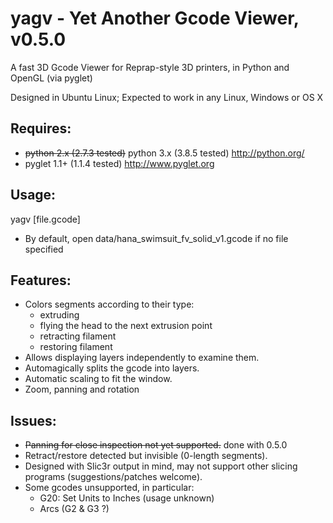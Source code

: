 # yagv - Yet Another Gcode Viewer, v0.5.0

A fast 3D Gcode Viewer for Reprap-style 3D printers, in Python and OpenGL (via pyglet)

Designed in Ubuntu Linux; Expected to work in any Linux, Windows or OS X

## Requires:

* ~~python 2.x (2.7.3 tested)~~ python 3.x (3.8.5 tested)
  http://python.org/
* pyglet 1.1+ (1.1.4 tested)
  http://www.pyglet.org

## Usage:

yagv [file.gcode]
* By default, open data/hana_swimsuit_fv_solid_v1.gcode if no file specified

## Features:

* Colors segments according to their type:
  * extruding
  * flying the head to the next extrusion point
  * retracting filament
  * restoring filament
* Allows displaying layers independently to examine them.
* Automagically splits the gcode into layers.
* Automatic scaling to fit the window.
* Zoom, panning and rotation

## Issues:

* ~~Panning for close inspection not yet supported.~~ done with 0.5.0
* Retract/restore detected but invisible (0-length segments).
* Designed with Slic3r output in mind, may not support other slicing programs (suggestions/patches welcome).
* Some gcodes unsupported, in particular:
  * G20: Set Units to Inches (usage unknown) 
  * Arcs (G2 & G3 ?)
